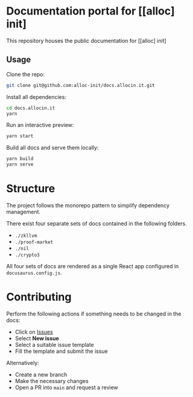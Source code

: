 # Documentation portal for [[alloc] init]

This repository houses the public documentation for [[alloc] init]

## Usage

Clone the repo:

```bash
git clone git@github.com:alloc-init/docs.allocin.it.git
```

Install all dependencies:

```bash
cd docs.allocin.it
yarn
```

Run an interactive preview:

```bash
yarn start
```

Build all docs and serve them locally:

```bash
yarn build
yarn serve
```

# Structure

The project follows the monorepo pattern to simplify dependency management.

There exist four separate sets of docs contained in the following folders.

* `./zkllvm`
* `./proof-market`
* `./nil`
* `./crypto3`

All four sets of docs are rendered as a single React app configured in `docusaurus.config.js`.

# Contributing

Perform the following actions if something needs to be changed in the docs:

* Click on [Issues](https://github.com/alloc-init/docs.allocin.it/issues)
* Select **New issue**
* Select a suitable issue template
* Fill the template and submit the issue

Alternatively:

* Create a new branch
* Make the necessary changes
* Open a PR into `main` and request a review
